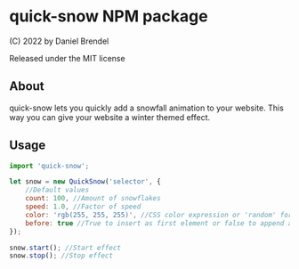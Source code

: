 # quick-snow NPM package

(C) 2022 by Daniel Brendel

Released under the MIT license

## About
quick-snow lets you quickly add a snowfall animation to your website. This way you can give your website a winter themed effect.

## Usage

```javascript
import 'quick-snow';

let snow = new QuickSnow('selector', {
	//Default values
	count: 100, //Amount of snowflakes
	speed: 1.0, //Factor of speed
	color: 'rgb(255, 255, 255)', //CSS color expression or 'random' for random color
	before: true //True to insert as first element or false to append as last element
});

snow.start(); //Start effect
snow.stop(); //Stop effect
```
